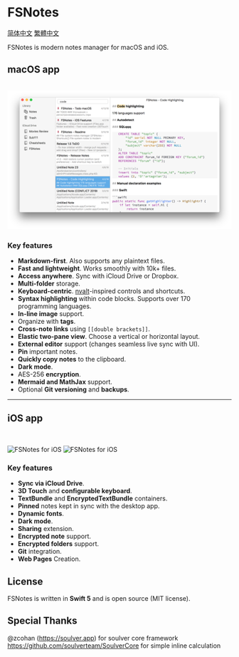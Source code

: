 # FSNotes

[简体中文](README_zh_CN.md)
[繁體中文](README_zh_TW.md)

FSNotes is modern notes manager for macOS and iOS.

## macOS app

<a href="https://itunes.apple.com/app/fsnotes/id1277179284">
	<img src="https://fsnot.es/img/badge-download-on-the-mac-app-store.svg" alt="">
</a>

<img src="https://raw.githubusercontent.com/glushchenko/fsnotes/master/code.png" alt="macOS FSNotes" style="max-width:100%;">

### Key features

- **Markdown-first**. Also supports any plaintext files.
- **Fast and lightweight**. Works smoothly with 10k+ files.
- **Access anywhere**. Sync with iCloud Drive or Dropbox.
- **Multi-folder** storage.
- **Keyboard-centric**. [nvalt](https://brettterpstra.com/projects/nvalt/)-inspired controls and shortcuts.
- **Syntax highlighting** within code blocks. Supports over 170 programming languages.
- **In-line image** support.
- Organize with **tags**.
- **Cross-note links** using `[[double brackets]]`.
- **Elastic two-pane view**. Choose a vertical or horizontal layout.
- **External editor** support (changes seamless live sync with UI).
- **Pin** important notes.
- **Quickly copy notes** to the clipboard.
- **Dark mode**.
- AES-256 **encryption**.
- **Mermaid and MathJax** support.
- Optional **Git versioning** and **backups**.

---

## iOS app

<a href="https://itunes.apple.com/app/fsnotes-manager/id1346501102">
	<img src="https://fsnot.es/img/badge-download-on-the-app-store.svg" alt="">
</a>

<img width="300" alt="FSNotes for iOS" src="https://fsnot.es/img/fsnotes6-ios/s1x.webp?v=1.0"> <img width="300" alt="FSNotes for iOS" src="https://fsnot.es/img/fsnotes6-ios/s2x.webp?v=1.0">

### Key features

- **Sync via iCloud Drive**.
- **3D Touch** and **configurable keyboard**.
- **TextBundle** and **EncryptedTextBundle** containers.
- **Pinned** notes kept in sync with the desktop app.
- **Dynamic fonts**.
- **Dark mode**.
- **Sharing** extension.
- **Encrypted note** support.
- **Encrypted folders** support.
- **Git** integration.
- **Web Pages** Creation.

## License

FSNotes is written in **Swift 5** and is open source (MIT license).

## Special Thanks

@zcohan (https://soulver.app) for soulver core framework https://github.com/soulverteam/SoulverCore for simple inline calculation 
